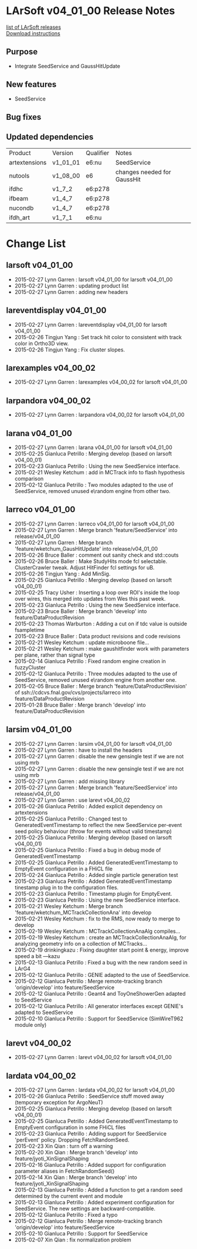 # LArSoft v04_01_00 Release Notes



[list of LArSoft releases](LArSoft_release_list)  
[Download instructions](http://scisoft.fnal.gov/scisoft/bundles/larsoft/v04_01_00/larsoft-v04_01_00.html)

## Purpose

-   Integrate SeedService and GaussHitUpdate

## New features

-   SeedService

## Bug fixes

## Updated dependencies

|               |          |           |                             |
|---------------|----------|-----------|-----------------------------|
| Product       | Version  | Qualifier | Notes                       |
| artextensions | v1_01_01 | e6:nu     | SeedService                 |
| nutools       | v1_08_00 | e6        | changes needed for GaussHit |
| ifdhc         | v1_7_2  | e6:p278   |                             |
| ifbeam        | v1_4_7  | e6:p278   |                             |
| nucondb       | v1_4_7  | e6:p278   |                             |
| ifdh_art      | v1_7_1  | e6:nu     |                             |

# Change List

## larsoft v04_01_00

-   2015-02-27 Lynn Garren : larsoft v04_01_00 for larsoft v04_01_00
-   2015-02-27 Lynn Garren : updating product list
-   2015-02-27 Lynn Garren : adding new headers

## lareventdisplay v04_01_00

-   2015-02-27 Lynn Garren : lareventdisplay v04_01_00 for larsoft v04_01_00
-   2015-02-26 Tingjun Yang : Set track hit color to consistent with track color in Ortho3D view.
-   2015-02-26 Tingjun Yang : Fix cluster slopes.

## larexamples v04_00_02

-   2015-02-27 Lynn Garren : larexamples v04_00_02 for larsoft v04_01_00

## larpandora v04_00_02

-   2015-02-27 Lynn Garren : larpandora v04_00_02 for larsoft v04_01_00

## larana v04_01_00

-   2015-02-27 Lynn Garren : larana v04_01_00 for larsoft v04_01_00
-   2015-02-25 Gianluca Petrillo : Merging develop (based on larsoft v04_00_01)
-   2015-02-23 Gianluca Petrillo : Using the new SeedService interface.
-   2015-02-21 Wesley Ketchum : add in MCTrack info to flash hypothesis comparison
-   2015-02-12 Gianluca Petrillo : Two modules adapted to the use of SeedService, removed unused e\\random engine from other two.

## larreco v04_01_00

-   2015-02-27 Lynn Garren : larreco v04_01_00 for larsoft v04_01_00
-   2015-02-27 Lynn Garren : Merge branch 'feature/SeedService' into release/v04_01_00
-   2015-02-27 Lynn Garren : Merge branch 'feature/wketchum_GausHitUpdate' into release/v04_01_00
-   2015-02-26 Bruce Baller : comment out sanity check and std::couts
-   2015-02-26 Bruce Baller : Make StudyHits mode fcl selectable. ClusterCrawler tweak. Adjust HitFinder fcl settings for uB.
-   2015-02-26 Tingjun Yang : Add MinSig.
-   2015-02-25 Gianluca Petrillo : Merging develop (based on larsoft v04_00_01)
-   2015-02-25 Tracy Usher : Inserting a loop over ROI's inside the loop over wires, this merged into updates from Wes this past week.
-   2015-02-23 Gianluca Petrillo : Using the new SeedService interface.
-   2015-02-23 Bruce Baller : Merge branch 'develop' into feature/DataProductRevision
-   2015-02-23 Thomas Warburton : Adding a cut on if tdc value is outside fsampletime
-   2015-02-23 Bruce Baller : Data product revisions and code revisions
-   2015-02-21 Wesley Ketchum : update microboone file…
-   2015-02-21 Wesley Ketchum : make gaushitfinder work with parameters per plane, rather than signal type
-   2015-02-14 Gianluca Petrillo : Fixed random engine creation in fuzzyCluster
-   2015-02-12 Gianluca Petrillo : Three modules adapted to the use of SeedService, removed unused e\\random engine from another one.
-   2015-02-05 Bruce Baller : Merge branch 'feature/DataProductRevision' of ssh://cdcvs.fnal.gov/cvs/projects/larreco into feature/DataProductRevision
-   2015-01-28 Bruce Baller : Merge branch 'develop' into feature/DataProductRevision

## larsim v04_01_00

-   2015-02-27 Lynn Garren : larsim v04_01_00 for larsoft v04_01_00
-   2015-02-27 Lynn Garren : have to install the headers
-   2015-02-27 Lynn Garren : disable the new gensingle test if we are not using mrb
-   2015-02-27 Lynn Garren : disable the new gensingle test if we are not using mrb
-   2015-02-27 Lynn Garren : add missing library
-   2015-02-27 Lynn Garren : Merge branch 'feature/SeedService' into release/v04_01_00
-   2015-02-27 Lynn Garren : use larevt v04_00_02
-   2015-02-26 Gianluca Petrillo : Added explicit dependency on artextensions
-   2015-02-25 Gianluca Petrillo : Changed test to GeneratedEventTimestamp to reflect the new SeedService per-event seed policy behaviour (throw for events without valid timestamp)
-   2015-02-25 Gianluca Petrillo : Merging develop (based on larsoft v04_00_01)
-   2015-02-25 Gianluca Petrillo : Fixed a bug in debug mode of GeneratedEventTimestamp
-   2015-02-25 Gianluca Petrillo : Added GeneratedEventTimestamp to EmptyEvent configuration in a FHiCL file
-   2015-02-24 Gianluca Petrillo : Added single particle generation test
-   2015-02-23 Gianluca Petrillo : Added GeneratedEventTimestamp tinestamp plug in to the configuration files.
-   2015-02-23 Gianluca Petrillo : Timestamp plugin for EmptyEvent.
-   2015-02-23 Gianluca Petrillo : Using the new SeedService interface.
-   2015-02-21 Wesley Ketchum : Merge branch 'feature/wketchum_MCTrackCollectionAna' into develop
-   2015-02-21 Wesley Ketchum : fix to the RMS, now ready to merge to develop
-   2015-02-19 Wesley Ketchum : MCTrackCollectionAnaAlg compiles…
-   2015-02-19 Wesley Ketchum : create an MCTrackCollectionAnaAlg, for analyzing geometry info on a collection of MCTracks…
-   2015-02-19 drinkingkazu : Fixing daughter start point & energy, improve speed a bit —kazu
-   2015-02-13 Gianluca Petrillo : Fixed a bug with the new random seed in LArG4
-   2015-02-12 Gianluca Petrillo : GENIE adapted to the use of SeedService.
-   2015-02-12 Gianluca Petrillo : Merge remote-tracking branch 'origin/develop' into feature/SeedService
-   2015-02-12 Gianluca Petrillo : Geant4 and ToyOneShowerGen adapted to SeedService
-   2015-02-12 Gianluca Petrillo : All generator interfaces except GENIE's adapted to SeedService
-   2015-02-10 Gianluca Petrillo : Support for SeedService (SimWireT962 module only)

## larevt v04_00_02

-   2015-02-27 Lynn Garren : larevt v04_00_02 for larsoft v04_01_00

## lardata v04_00_02

-   2015-02-27 Lynn Garren : lardata v04_00_02 for larsoft v04_01_00
-   2015-02-26 Gianluca Petrillo : SeedService stuff moved away (temporary exception for ArgoNeuT)
-   2015-02-25 Gianluca Petrillo : Merging develop (based on larsoft v04_00_01)
-   2015-02-25 Gianluca Petrillo : Added GeneratedEventTimestamp to EmptyEvent configuration in some FHiCL files
-   2015-02-23 Gianluca Petrillo : Adding support for SeedService 'perEvent' policy. Dropping FetchRandomSeed.
-   2015-02-23 Xin Qian : turn off a warning
-   2015-02-20 Xin Qian : Merge branch 'develop' into feature/jyoti_XinSignalShaping
-   2015-02-16 Gianluca Petrillo : Added support for configuration parameter aliases in FetchRandomSeed()
-   2015-02-14 Xin Qian : Merge branch 'develop' into feature/jyoti_XinSignalShaping
-   2015-02-13 Gianluca Petrillo : Added a function to get a random seed determined by the current event and module
-   2015-02-13 Gianluca Petrillo : Added experiment configuration for SeedService. The new settings are backward-compatible.
-   2015-02-12 Gianluca Petrillo : Fixed a typo
-   2015-02-12 Gianluca Petrillo : Merge remote-tracking branch 'origin/develop' into feature/SeedService
-   2015-02-10 Gianluca Petrillo : Support for SeedService
-   2015-02-07 Xin Qian : fix normalization problem
